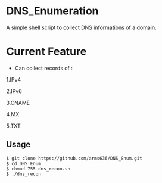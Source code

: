 # DNS_Enumeration
A simple shell script to collect DNS informations of a domain.

# Current Feature
- Can collect records of :

 1.IPv4
 
 2.IPv6
 
 3.CNAME
 
 4.MX
 
 5.TXT
 
 ## Usage
 ```
 $ git clone https://github.com/arms636/DNS_Enum.git
 $ cd DNS_Enum
 $ chmod 755 dns_recon.sh
 $ ./dns_recon

